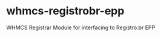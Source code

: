 whmcs-registrobr-epp
====================

WHMCS Registrar Module for interfacing to Registro.br EPP 